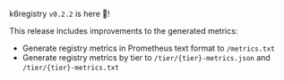 k6registry `v0.2.2` is here 🎉!

This release includes improvements to the generated metrics:
- Generate registry metrics in Prometheus text format to `/metrics.txt`
- Generate registry metrics by tier to `/tier/{tier}-metrics.json` and `/tier/{tier}-metrics.txt`
